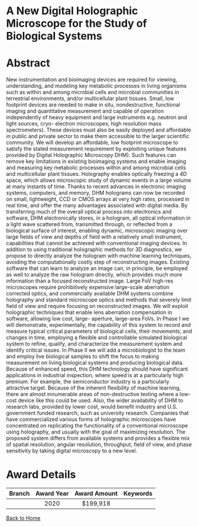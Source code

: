 
A New Digital Holographic Microscope for the Study of Biological Systems
========================================================================

# Abstract


New instrumentation and bioimaging devices are required for viewing, understanding, and modeling key metabolic processes in living organisms such as within and among microbial cells and microbial communities in terrestrial environments, and/or multicellular plant tissues. Small, low footprint devices are needed to make in situ, nondestructive, functional imaging and quantitative measurement and capable of operation independently of heavy equipment and large instruments e.g. neutron and light sources, cryo- electron microscopes, high resolution mass spectrometers). These devices must also be easily deployed and affordable in public and private sector to make them accessible to the larger scientific community. We will develop an affordable, low footprint microscope to satisfy the stated measurement requirement by exploiting unique features provided by Digital Holographic Microscopy DHM). Such features can remove key limitations in existing bioimaging systems and enable imaging and measuring key metabolic processes within and among microbial cells and multicellular plant tissues. Holography enables optically freezing a 4D space, which allows microscopic study of dynamic events in a large volume at many instants of time. Thanks to recent advances in electronic imaging systems, computers, and memory, DHM holograms can now be recorded on small, lightweight, CCD or CMOS arrays at very high rates, processed in real time, and offer the many advantages associated with digital media. By transferring much of the overall optical process into electronics and software, DHM electronically stores, in a hologram, all optical information in a light wave scattered from, transmitted through, or reflected from a biological surface of interest, enabling dynamic, microscopic imaging over large fields of view and depths of field with a relatively small instrument, capabilities that cannot be achieved with conventional imaging devices. In addition to using traditional holographic methods for 3D diagnostics, we propose to directly analyze the hologram with machine learning techniques, avoiding the computationally costly step of reconstructing images. Existing software that can learn to analyze an image can, in principle, be employed as well to analyze the raw hologram directly, which provides much more information than a focused reconstructed image. Large FoV high-res microscopes require prohibitively expensive large-scale aberration corrected optics, and commercially available DHM systems combine holography and standard microscope optics and methods that severely limit field of view and require focusing on reconstructed images. We will exploit holographic techniques that enable lens aberration compensation in software, allowing low cost, large- aperture, large-area FoVs. In Phase I we will demonstrate, experimentally, the capability of this system to record and measure typical critical parameters of biological cells, their movements, and changes in time, employing a flexible and controllable simulated biological system to refine, qualify, and characterize the measurement system and identify critical issues. In Phase II we will add a microbiologist to the team and employ live biological samples to shift the focus to making measurement on living biological systems and producing biological data. Because of enhanced speed, this DHM technology should have significant applications in industrial inspection, where speed is at a particularly high premium. For example, the semiconductor industry is a particularly attractive target. Because of the inherent flexibility of machine learning, there are almost innumerable areas of non-destructive testing where a low-cost device like this could be used. Also, the wider availability of DHM to research labs, provided by lower cost, would benefit industry and U.S. government funded research, such as university research. Companies that have commercialized various forms of holographic microscopes have concentrated on replicating the functionality of a conventional microscope using holography, and usually with the goal of maximizing resolution. The proposed system differs from available systems and provides a flexible mix of spatial resolution, angular resolution, throughput, field of view, and phase sensitivity by taking digital microscopy to a new level.  

# Award Details

|Branch|Award Year|Award Amount|Keywords|
| :---: | :---: | :---: | :---: |
||2020|$199,918||
  
  


[Back to Home](https://github.com/chrischow/dod_sbir_awards/Reports/CC/#806)